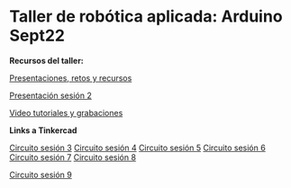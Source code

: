 # Taller de robótica aplicada: Arduino Sept22
 **Recursos del taller:**

 [Presentaciones, retos y recursos](https://drive.google.com/drive/folders/1IJ7ROyyjvaH7dIfpCJi50kQDuDLnOJmX?usp=sharing)
 
 [Presentación sesión 2](https://www.canva.com/design/DAD7pNUmb-g/gui4k_kAUmm3ORPKMxsVkA/view?utm_content=DAD7pNUmb-g&utm_campaign=designshare&utm_medium=link&utm_source=publishsharelink)
 
 [Video tutoriales y grabaciones](https://youtube.com/playlist?list=PLJdqQjsB2gwJfnsmABZ2FMFxm3r8WrSfQ)

**Links a Tinkercad**

[Circuito sesión 3](https://www.tinkercad.com/things/1kxHCxgxYGB)
[Circuito sesión 4](https://www.tinkercad.com/things/70G8QV3UyuJ)
[Circuito sesión 5](https://www.tinkercad.com/things/5jHwHLh841l)
[Circuito sesión 6](https://www.tinkercad.com/things/2hU8rRqEGGi)
[Circuito sesión 7](https://www.tinkercad.com/things/b15AgseUdta)
[Circuito sesión 8](https://www.tinkercad.com/things/dBJo06Oi4cH)

[Circuito sesión 9](https://www.tinkercad.com/things/cnkKKSX3cHk)

